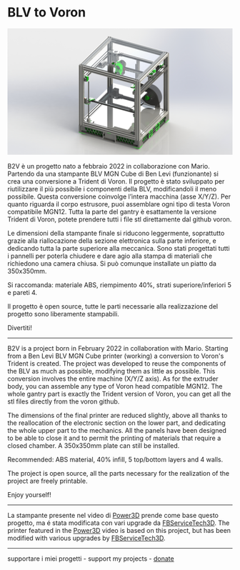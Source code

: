 # BLV to Voron

![1](images/ass_b2v.jpg)

B2V è un progetto nato a febbraio 2022 in collaborazione con Mario. Partendo da una stampante BLV MGN Cube di Ben Levi (funzionante) si crea una conversione a Trident di Voron. Il progetto è stato sviluppato per riutilizzare il più possibile i componenti della BLV, modificandoli il meno possibile. Questa conversione coinvolge l’intera macchina (asse X/Y/Z). Per quanto riguarda il corpo estrusore, puoi assemblare ogni tipo di testa Voron compatibile MGN12. Tutta la parte del gantry è esattamente la versione Trident di Voron, potete prendere tutti i file stl direttamente dal github voron.

Le dimensioni della stampante finale si riducono leggermente, soprattutto grazie alla riallocazione della sezione elettronica sulla parte inferiore, e dedicando tutta la parte superiore alla meccanica. Sono stati progettati tutti i pannelli per poterla chiudere e dare agio alla stampa di materiali che richiedono una camera chiusa. Si può comunque installate un piatto da 350x350mm. 

Si raccomanda: materiale ABS, riempimento 40%, strati superiore/inferiori 5 e pareti 4. 
 
Il progetto è open source, tutte le parti necessarie alla realizzazione del progetto sono liberamente stampabili.

Divertiti!

---

B2V is a project born in February 2022 in collaboration with Mario. Starting from a Ben Levi BLV MGN Cube printer (working) a conversion to Voron's Trident is created. The project was developed to reuse the components of the BLV as much as possible, modifying them as little as possible. This conversion involves the entire machine (X/Y/Z axis). As for the extruder body, you can assemble any type of Voron head compatible MGN12. The whole gantry part is exactly the Trident version of Voron, you can get all the stl files directly from the voron github. 

The dimensions of the final printer are reduced slightly, above all thanks to the reallocation of the electronic section on the lower part, and dedicating the whole upper part to the mechanics. All the panels have been designed to be able to close it and to permit the printing of materials that require a closed chamber. A 350x350mm plate can still be installed.

Recommended: ABS material, 40% infill, 5 top/bottom layers and 4 walls.
 
The project is open source, all the parts necessary for the realization of the project are freely printable.

Enjoy yourself!

---

La stampante presente nel video di [Power3D](https://www.youtube.com/watch?v=n7MDWOTaD58&t) prende come base questo progetto, ma é stata modificata con vari upgrade da [FBServiceTech3D](https://github.com/FBServiceTech3D). The printer featured in the [Power3D](https://www.youtube.com/watch?v=n7MDWOTaD58&t) video is based on this project, but has been modified with various upgrades by [FBServiceTech3D](https://github.com/FBServiceTech3D).

---

supportare i miei progetti - support my projects - [donate](https://www.paypal.com/donate/?business=WEP7ZAT7WRN88&no_recurring=0&currency_code=EUR)  


